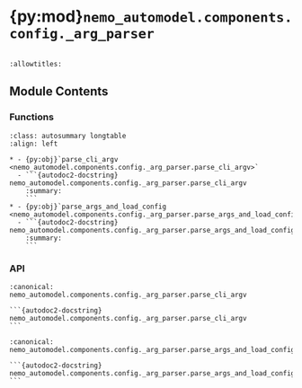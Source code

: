 # {py:mod}`nemo_automodel.components.config._arg_parser`

```{py:module} nemo_automodel.components.config._arg_parser
```

```{autodoc2-docstring} nemo_automodel.components.config._arg_parser
:allowtitles:
```

## Module Contents

### Functions

````{list-table}
:class: autosummary longtable
:align: left

* - {py:obj}`parse_cli_argv <nemo_automodel.components.config._arg_parser.parse_cli_argv>`
  - ```{autodoc2-docstring} nemo_automodel.components.config._arg_parser.parse_cli_argv
    :summary:
    ```
* - {py:obj}`parse_args_and_load_config <nemo_automodel.components.config._arg_parser.parse_args_and_load_config>`
  - ```{autodoc2-docstring} nemo_automodel.components.config._arg_parser.parse_args_and_load_config
    :summary:
    ```
````

### API

````{py:function} parse_cli_argv(default_cfg_path=None)
:canonical: nemo_automodel.components.config._arg_parser.parse_cli_argv

```{autodoc2-docstring} nemo_automodel.components.config._arg_parser.parse_cli_argv
```
````

````{py:function} parse_args_and_load_config(default_cfg_path=None)
:canonical: nemo_automodel.components.config._arg_parser.parse_args_and_load_config

```{autodoc2-docstring} nemo_automodel.components.config._arg_parser.parse_args_and_load_config
```
````
